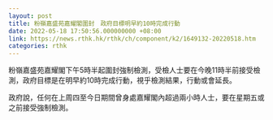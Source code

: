 ```yaml
---
layout: post
title: 粉嶺嘉盛苑嘉耀閣圍封　政府目標明早約10時完成行動
date: 2022-05-18 17:50:56.000000000 +08:00
link: https://news.rthk.hk/rthk/ch/component/k2/1649132-20220518.htm
categories: rthk
---
```


粉嶺嘉盛苑嘉耀閣下午5時半起圍封強制檢測，受檢人士要在今晚11時半前接受檢測，政府目標是在明早約10時完成行動，視乎檢測結果，行動或會延長。

政府說，任何在上周四至今日期間曾身處嘉耀閣內超過兩小時人士，要在星期五或之前接受強制檢測。
